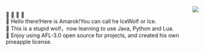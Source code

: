 <img align="right" src="https://github-readme-stats.vercel.app/api?username=AmarokIce&show_icons=true&icon_color=0B61A4&text_color=718096&bg_color=ffffff&hide_title=true" />

:star2:	:star2:	:star2:	:star2:	</br>
:wave: Hello there!Here is Amarok!You can call he IceWolf or Ice.</br>
:wolf: This is a stupid wolf，now learning to use Java, Python and Lua.</br>
:closed_book:	Enjoy using AFL-3.0 open source for projects, and created his own pineapple license.</p>
</p>

